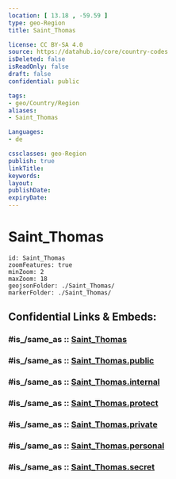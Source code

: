 ```yaml
---
location: [ 13.18 , -59.59 ] 
type: geo-Region
title: Saint_Thomas

license: CC BY-SA 4.0
source: https://datahub.io/core/country-codes
isDeleted: false
isReadOnly: false
draft: false
confidential: public

tags:
- geo/Country/Region
aliases:
- Saint_Thomas

Languages:
- de

cssclasses: geo-Region
publish: true
linkTitle: 
keywords: 
layout: 
publishDate: 
expiryDate: 
---
```


# Saint_Thomas

```leaflet
id: Saint_Thomas
zoomFeatures: true 
minZoom: 2 
maxZoom: 18
geojsonFolder: ./Saint_Thomas/
markerFolder: ./Saint_Thomas/
```


## Confidential Links & Embeds: 

### #is_/same_as :: [Saint_Thomas](/_Standards/Earth/Continent/America~Caribbean/Barbados/Provinces~Barbados/Saint_Thomas.md) 

### #is_/same_as :: [Saint_Thomas.public](/_public/Earth/Continent/America~Caribbean/Barbados/Provinces~Barbados/Saint_Thomas.public.md) 

### #is_/same_as :: [Saint_Thomas.internal](/_internal/Earth/Continent/America~Caribbean/Barbados/Provinces~Barbados/Saint_Thomas.internal.md) 

### #is_/same_as :: [Saint_Thomas.protect](/_protect/Earth/Continent/America~Caribbean/Barbados/Provinces~Barbados/Saint_Thomas.protect.md) 

### #is_/same_as :: [Saint_Thomas.private](/_private/Earth/Continent/America~Caribbean/Barbados/Provinces~Barbados/Saint_Thomas.private.md) 

### #is_/same_as :: [Saint_Thomas.personal](/_personal/Earth/Continent/America~Caribbean/Barbados/Provinces~Barbados/Saint_Thomas.personal.md) 

### #is_/same_as :: [Saint_Thomas.secret](/_secret/Earth/Continent/America~Caribbean/Barbados/Provinces~Barbados/Saint_Thomas.secret.md)

